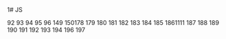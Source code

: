 1# JS

92
93
94
95
96
149
150178
179
180
181
182
183
184
185
1861111
187
188
189
190
191
192
193
194
196
197
